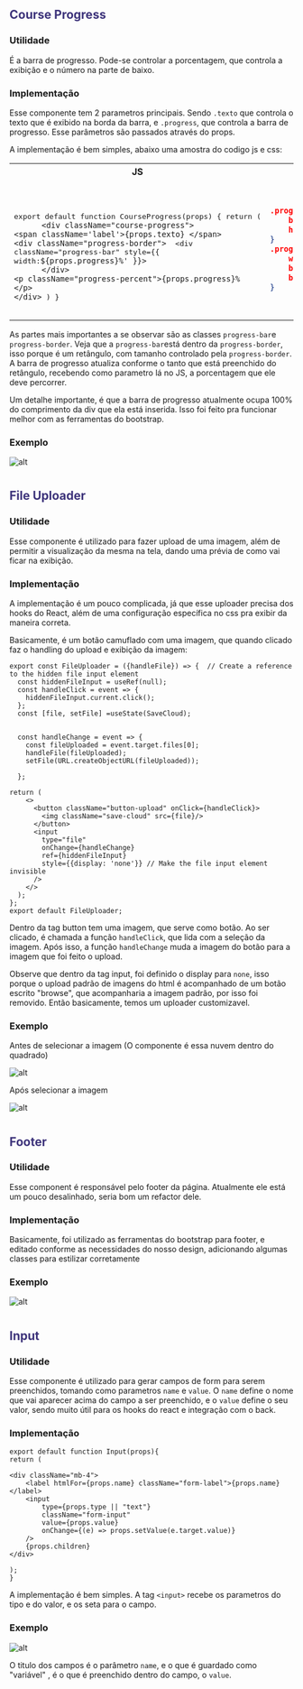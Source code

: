 ## <span style="color:#3E347B">Course Progress</span>

### Utilidade
É a barra de progresso. Pode-se controlar a porcentagem, que controla a exibição e o número na parte de baixo.

### Implementação
Esse componente tem 2 parametros principais. Sendo `.texto` que controla o texto que é exibido na borda da barra, e `.progress`, que controla  a barra de progresso. Esse parâmetros são passados através do props.

A implementação é bem simples, abaixo uma amostra do codigo js e css:

<table>
<tr>
<th>JS</th>
<th>CSS</th>
</tr>
<tr>
<td>
<pre>
<div>

export default function CourseProgress(props) {
    return (
`       <div className="course-progress"> `
        `<span className='label'>{props.texto} </span> `
        `<div className="progress-border"> `
            <div className="progress-bar" style={{ width:` ${props.progress}%' }}> `
        `       </div> ` 
    `<p className="progress-percent">{props.progress}% </p> `
        `</div>` 
    )
}
</pre>
</td>
<td>

```json
.progress-bar{
    background-color: #F2953F;
    height: 0.5em;
}
.progress-border{
    width: 100%;
    border-color: #454545;
    border-style: solid;
}
```
</td>
</tr>
</table>

As partes mais importantes a se observar são as classes `progress-bar`e `progress-border`. Veja que a `progress-bar`está dentro da `progress-border`, isso porque é um retângulo, com tamanho controlado pela `progress-border`. A barra de progresso atualiza conforme o tanto que está preenchido do retângulo, recebendo como parametro lá no JS, a porcentagem que ele deve percorrer. 

Um detalhe importante, é que a barra de progresso atualmente ocupa 100% do comprimento da div que ela está inserida. Isso foi feito pra funcionar melhor com as ferramentas do bootstrap.
### Exemplo

![alt](/Front/img/CourseProgress.png "imagem")
#

## <span style="color:#3E347B">File Uploader</span>

### Utilidade
Esse componente é utilizado para fazer upload de uma imagem, além de permitir a visualização da mesma na tela, dando uma prévia de como vai ficar na exibição.

### Implementação
A implementação é um pouco complicada, já que esse uploader precisa dos hooks do React, além de uma configuração específica no css pra exibir da maneira correta.

Basicamente, é um botão camuflado com uma imagem, que quando clicado faz o handling do upload e exibição da imagem:

```
export const FileUploader = ({handleFile}) => {  // Create a reference to the hidden file input element
  const hiddenFileInput = useRef(null);
  const handleClick = event => {
    hiddenFileInput.current.click();
  };  
  const [file, setFile] =useState(SaveCloud);
    

  const handleChange = event => {
    const fileUploaded = event.target.files[0];
    handleFile(fileUploaded);
    setFile(URL.createObjectURL(fileUploaded)); 
    
  };

return (
    <>
      <button className="button-upload" onClick={handleClick}>
        <img className="save-cloud" src={file}/>
      </button>
      <input
        type="file"
        onChange={handleChange}
        ref={hiddenFileInput}
        style={{display: 'none'}} // Make the file input element invisible
      />
    </>
  );
};
export default FileUploader;
```
Dentro da tag button tem uma imagem, que serve como botão. Ao ser clicado, é chamada a função `handleClick`, que lida com a seleção da imagem. Após isso, a função `handleChange` muda a imagem do botão para a imagem que foi feito o upload.

Observe que dentro da tag input, foi definido o display para `none`, isso porque o upload padrão de imagens do html é acompanhado de um botão escrito "browse", que acompanharia a imagem padrão, por isso foi removido. Então basicamente, temos um uploader customizavel.


### Exemplo

Antes de selecionar a imagem (O componente é essa nuvem dentro do quadrado)

![alt](/Front/img/FileUploader1.png "imagem")

Após selecionar a imagem

![alt](/Front/img/FileUploader2.png "imagem")

# 

## <span style="color:#3E347B">Footer</span>

### Utilidade

Esse component é responsável pelo footer da página. Atualmente ele está um pouco desalinhado, seria bom um refactor dele.

### Implementação

Basicamente, foi utilizado as ferramentas do bootstrap para footer, e editado conforme as necessidades do nosso design, adicionando algumas classes para estilizar corretamente

### Exemplo

![alt](/Front/img/Footer.png "imagem")

#

## <span style="color:#3E347B">Input</span>

### Utilidade
Esse componente é utilizado para gerar campos de form para serem preenchidos, tomando como parametros  `name` e `value`. O `name` define o nome que vai aparecer acima do campo a ser preenchido, e o `value` define o seu valor, sendo muito útil para os hooks do react e integração com o back.


### Implementação
    export default function Input(props){
    return (

    <div className="mb-4">
        <label htmlFor={props.name} className="form-label">{props.name}</label>
        <input
            type={props.type || "text"}
            className="form-input"
            value={props.value}
            onChange={(e) => props.setValue(e.target.value)}
        />
        {props.children}
    </div>
        
    );
    }

A implementação é bem simples. A tag `<input>` recebe os parametros do tipo e do valor, e os seta para o campo.

### Exemplo

![alt](/Front/img/Input.png "imagem")

O titulo dos campos é o parâmetro `name`, e o que é guardado como "variável" , é o que é preenchido dentro do campo, o `value`.

 